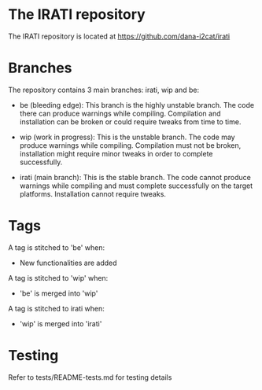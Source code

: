 The IRATI repository
====================

The IRATI repository is located at https://github.com/dana-i2cat/irati

Branches
========

The repository contains 3 main branches: irati, wip and be:

  * be (bleeding edge):
    This branch is the highly unstable branch. The code there can produce
    warnings while compiling. Compilation and installation can be broken or
    could require tweaks from time to time.

  * wip (work in progress):
    This is the unstable branch. The code may produce warnings while
    compiling. Compilation must not be broken, installation might require
    minor tweaks in order to complete successfully.

  * irati (main branch):
    This is the stable branch. The code cannot produce warnings while
    compiling and must complete successfully on the target platforms.
    Installation cannot require tweaks.

Tags
====

A tag is stitched to 'be' when:
  * New functionalities are added

A tag is stitched to 'wip' when:
  * 'be' is merged into 'wip'

A tag is stitched to irati when:
  * 'wip' is merged into 'irati'

Testing
=======

Refer to tests/README-tests.md for testing details
